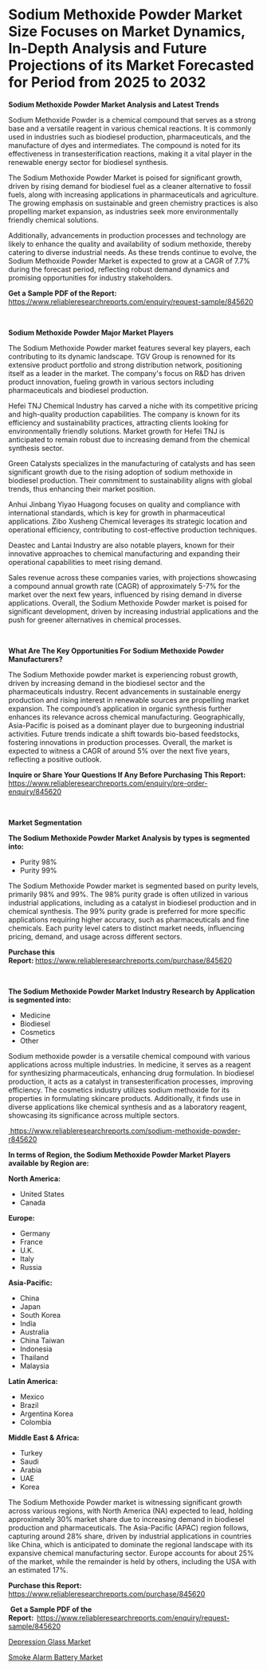 <p><h1>Sodium Methoxide Powder Market Size Focuses on Market Dynamics, In-Depth Analysis and Future Projections of its Market Forecasted for Period from 2025 to 2032</h1></p><p><strong>Sodium Methoxide Powder Market Analysis and Latest Trends</strong></p>
<p><p>Sodium Methoxide Powder is a chemical compound that serves as a strong base and a versatile reagent in various chemical reactions. It is commonly used in industries such as biodiesel production, pharmaceuticals, and the manufacture of dyes and intermediates. The compound is noted for its effectiveness in transesterification reactions, making it a vital player in the renewable energy sector for biodiesel synthesis.</p><p>The Sodium Methoxide Powder Market is poised for significant growth, driven by rising demand for biodiesel fuel as a cleaner alternative to fossil fuels, along with increasing applications in pharmaceuticals and agriculture. The growing emphasis on sustainable and green chemistry practices is also propelling market expansion, as industries seek more environmentally friendly chemical solutions. </p><p>Additionally, advancements in production processes and technology are likely to enhance the quality and availability of sodium methoxide, thereby catering to diverse industrial needs. As these trends continue to evolve, the Sodium Methoxide Powder Market is expected to grow at a CAGR of 7.7% during the forecast period, reflecting robust demand dynamics and promising opportunities for industry stakeholders.</p></p>
<p><strong>Get a Sample PDF of the Report:&nbsp;</strong> <a href="https://www.reliableresearchreports.com/enquiry/request-sample/845620?utm_campaign=7&utm_medium=2&utm_source=Github&utm_content=ia&utm_term=30012025&utm_id=sodium-methoxide-powder">https://www.reliableresearchreports.com/enquiry/request-sample/845620</a></p>
<p>&nbsp;</p>
<p><strong>Sodium Methoxide Powder Major Market Players</strong></p>
<p><p>The Sodium Methoxide Powder market features several key players, each contributing to its dynamic landscape. TGV Group is renowned for its extensive product portfolio and strong distribution network, positioning itself as a leader in the market. The company's focus on R&D has driven product innovation, fueling growth in various sectors including pharmaceuticals and biodiesel production.</p><p>Hefei TNJ Chemical Industry has carved a niche with its competitive pricing and high-quality production capabilities. The company is known for its efficiency and sustainability practices, attracting clients looking for environmentally friendly solutions. Market growth for Hefei TNJ is anticipated to remain robust due to increasing demand from the chemical synthesis sector.</p><p>Green Catalysts specializes in the manufacturing of catalysts and has seen significant growth due to the rising adoption of sodium methoxide in biodiesel production. Their commitment to sustainability aligns with global trends, thus enhancing their market position. </p><p>Anhui Jinbang Yiyao Huagong focuses on quality and compliance with international standards, which is key for growth in pharmaceutical applications. Zibo Xusheng Chemical leverages its strategic location and operational efficiency, contributing to cost-effective production techniques.</p><p>Deastec and Lantai Industry are also notable players, known for their innovative approaches to chemical manufacturing and expanding their operational capabilities to meet rising demand. </p><p>Sales revenue across these companies varies, with projections showcasing a compound annual growth rate (CAGR) of approximately 5-7% for the market over the next few years, influenced by rising demand in diverse applications. Overall, the Sodium Methoxide Powder market is poised for significant development, driven by increasing industrial applications and the push for greener alternatives in chemical processes.</p></p>
<p>&nbsp;</p>
<p><strong>What Are The Key Opportunities For Sodium Methoxide Powder Manufacturers?</strong></p>
<p><p>The Sodium Methoxide powder market is experiencing robust growth, driven by increasing demand in the biodiesel sector and the pharmaceuticals industry. Recent advancements in sustainable energy production and rising interest in renewable sources are propelling market expansion. The compound’s application in organic synthesis further enhances its relevance across chemical manufacturing. Geographically, Asia-Pacific is poised as a dominant player due to burgeoning industrial activities. Future trends indicate a shift towards bio-based feedstocks, fostering innovations in production processes. Overall, the market is expected to witness a CAGR of around 5% over the next five years, reflecting a positive outlook.</p></p>
<p><strong>Inquire or Share Your Questions If Any Before Purchasing This Report:</strong> <a href="https://www.reliableresearchreports.com/enquiry/pre-order-enquiry/845620?utm_campaign=7&utm_medium=2&utm_source=Github&utm_content=ia&utm_term=30012025&utm_id=sodium-methoxide-powder">https://www.reliableresearchreports.com/enquiry/pre-order-enquiry/845620</a></p>
<p>&nbsp;</p>
<p><strong>Market Segmentation</strong></p>
<p><strong>The Sodium Methoxide Powder Market Analysis by types is segmented into:</strong></p>
<p><ul><li>Purity 98%</li><li>Purity 99%</li></ul></p>
<p><p>The Sodium Methoxide Powder market is segmented based on purity levels, primarily 98% and 99%. The 98% purity grade is often utilized in various industrial applications, including as a catalyst in biodiesel production and in chemical synthesis. The 99% purity grade is preferred for more specific applications requiring higher accuracy, such as pharmaceuticals and fine chemicals. Each purity level caters to distinct market needs, influencing pricing, demand, and usage across different sectors.</p></p>
<p><strong>Purchase this Report:&nbsp;</strong><a href="https://www.reliableresearchreports.com/purchase/845620?utm_campaign=7&utm_medium=2&utm_source=Github&utm_content=ia&utm_term=30012025&utm_id=sodium-methoxide-powder">https://www.reliableresearchreports.com/purchase/845620</a></p>
<p>&nbsp;</p>
<p><strong>The Sodium Methoxide Powder Market Industry Research by Application is segmented into:</strong></p>
<p><ul><li>Medicine</li><li>Biodiesel</li><li>Cosmetics</li><li>Other</li></ul></p>
<p><p>Sodium methoxide powder is a versatile chemical compound with various applications across multiple industries. In medicine, it serves as a reagent for synthesizing pharmaceuticals, enhancing drug formulation. In biodiesel production, it acts as a catalyst in transesterification processes, improving efficiency. The cosmetics industry utilizes sodium methoxide for its properties in formulating skincare products. Additionally, it finds use in diverse applications like chemical synthesis and as a laboratory reagent, showcasing its significance across multiple sectors.</p></p>
<p><a href="https://www.reliableresearchreports.com/sodium-methoxide-powder-r845620?utm_campaign=7&utm_medium=2&utm_source=Github&utm_content=ia&utm_term=30012025&utm_id=sodium-methoxide-powder">&nbsp;https://www.reliableresearchreports.com/sodium-methoxide-powder-r845620</a></p>
<p><strong>In terms of Region, the Sodium Methoxide Powder Market Players available by Region are:</strong></p>
<p>
    <p> <strong> North America: </strong>
        <ul>
            <li>United States</li>
            <li>Canada</li>
        </ul>
        </p> 
    <p> <strong> Europe: </strong>
        <ul>
            <li>Germany</li>
            <li>France</li>
            <li>U.K.</li>
            <li>Italy</li>
            <li>Russia</li>
        </ul>
        </p> 
    <p> <strong> Asia-Pacific: </strong>
        <ul>
            <li>China</li>
            <li>Japan</li>
            <li>South Korea</li>
            <li>India</li>
            <li>Australia</li>
            <li>China Taiwan</li>
            <li>Indonesia</li>
            <li>Thailand</li>
            <li>Malaysia</li>
        </ul>
        </p> 
    <p> <strong> Latin America: </strong>
        <ul>
            <li>Mexico</li>
            <li>Brazil</li>
            <li>Argentina Korea</li>
            <li>Colombia</li>
        </ul>
        </p> 
    <p> <strong> Middle East & Africa: </strong>
        <ul>
            <li>Turkey</li>
            <li>Saudi</li>
            <li>Arabia</li>
            <li>UAE</li>
            <li>Korea</li>
        </ul>
    </p>
    </p>
<p><p>The Sodium Methoxide Powder market is witnessing significant growth across various regions, with North America (NA) expected to lead, holding approximately 30% market share due to increasing demand in biodiesel production and pharmaceuticals. The Asia-Pacific (APAC) region follows, capturing around 28% share, driven by industrial applications in countries like China, which is anticipated to dominate the regional landscape with its expansive chemical manufacturing sector. Europe accounts for about 25% of the market, while the remainder is held by others, including the USA with an estimated 17%.</p></p>
<p><strong>Purchase this Report: </strong><a href="https://www.reliableresearchreports.com/purchase/845620?utm_campaign=7&utm_medium=2&utm_source=Github&utm_content=ia&utm_term=30012025&utm_id=sodium-methoxide-powder">https://www.reliableresearchreports.com/purchase/845620</a></p>
<p>&nbsp;<strong>Get a Sample PDF of the Report:&nbsp;&nbsp;</strong><a href="https://www.reliableresearchreports.com/enquiry/request-sample/845620?utm_campaign=7&utm_medium=2&utm_source=Github&utm_content=ia&utm_term=30012025&utm_id=sodium-methoxide-powder">https://www.reliableresearchreports.com/enquiry/request-sample/845620</a></p>
<p><strong></strong></p>
<p><p><a href="https://github.com/sofayahoo2023/Market-Research-Report-List-6/blob/main/depression-glass-market.md?utm_campaign=7&utm_medium=2&utm_source=Github&utm_content=ia&utm_term=30012025&utm_id=sodium-methoxide-powder">Depression Glass Market</a></p><p><a href="https://github.com/joannesouthgate/Market-Research-Report-List-5/blob/main/smoke-alarm-battery-market.md?utm_campaign=7&utm_medium=2&utm_source=Github&utm_content=ia&utm_term=30012025&utm_id=sodium-methoxide-powder">Smoke Alarm Battery Market</a></p></p>